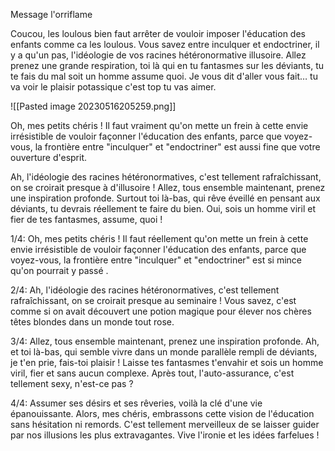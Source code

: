 
Message l'orriflame

Coucou, les loulous bien faut arrêter de vouloir imposer l'éducation des enfants comme ca les loulous. Vous savez entre inculquer et endoctriner, il y a qu'un pas, l'idéologie de vos racines hétéronormative illusoire. 
Allez prenez une grande respiration, toi là qui en tu fantasmes sur les déviants, tu te fais du mal soit un homme assume quoi. Je vous dit d'aller vous fait… tu va voir le plaisir potassique c'est top tu vas aimer.    

![[Pasted image 20230516205259.png]]


Oh, mes petits chéris ! Il faut vraiment qu'on mette un frein à cette envie irrésistible de vouloir façonner l'éducation des enfants, parce que voyez-vous, la frontière entre "inculquer" et "endoctriner" est aussi fine que votre ouverture d'esprit.

Ah, l'idéologie des racines hétéronormatives, c'est tellement rafraîchissant, on se croirait presque à d'illusoire  ! Allez, tous ensemble maintenant, prenez une inspiration profonde. Surtout toi là-bas, qui rêve éveillé en pensant aux déviants, tu devrais réellement te faire du bien. Oui, sois un homme viril et fier de tes fantasmes, assume, quoi !




1/4: Oh, mes petits chéris ! Il faut réellement qu'on mette un frein à cette envie irrésistible de vouloir façonner l'éducation des enfants, parce que voyez-vous, la frontière entre "inculquer" et "endoctriner" est si mince qu'on pourrait y passé .

2/4: Ah, l'idéologie des racines hétéronormatives, c'est tellement rafraîchissant, on se croirait presque au seminaire ! Vous savez, c'est comme si on avait découvert une potion magique pour élever nos chères têtes blondes dans un monde tout rose.

3/4: Allez, tous ensemble maintenant, prenez une inspiration profonde. Ah, et toi là-bas, qui semble vivre dans un monde parallèle rempli de déviants, je t'en prie, fais-toi plaisir ! Laisse tes fantasmes t'envahir et sois un homme viril, fier et sans aucun complexe. Après tout, l'auto-assurance, c'est tellement sexy, n'est-ce pas ?

4/4: Assumer ses désirs et ses rêveries, voilà la clé d'une vie épanouissante. Alors, mes chéris, embrassons cette vision de l'éducation sans hésitation ni remords. C'est tellement merveilleux de se laisser guider par nos illusions les plus extravagantes. Vive l'ironie et les idées farfelues !